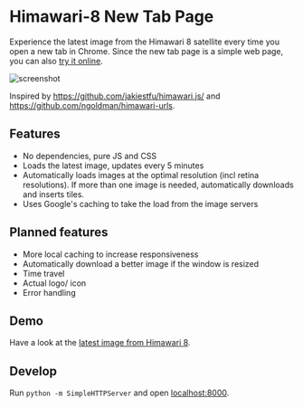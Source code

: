 # Himawari-8 New Tab Page

Experience the latest image from the Himawari 8 satellite every time you open a new tab in Chrome. Since the new tab page is a simple web page, you can also [try it online](https://domoritz.github.io/himawari-8-chrome).

![screenshot](https://domoritz.github.io/himawari-8-chrome/screenshot.png "Screenshot of the browser with the new tab page")


Inspired by https://github.com/jakiestfu/himawari.js/ and https://github.com/ngoldman/himawari-urls.

## Features

* No dependencies, pure JS and CSS
* Loads the latest image, updates every 5 minutes
* Automatically loads images at the optimal resolution (incl retina resolutions). If more than one image is needed, automatically downloads and inserts tiles.
* Uses Google's caching to take the load from the image servers


## Planned features

* More local caching to increase responsiveness
* Automatically download a better image if the window is resized
* Time travel
* Actual logo/ icon
* Error handling


## Demo

Have a look at the [latest image from Himawari 8](https://domoritz.github.io/himawari-8-chrome).


## Develop

Run `python -m SimpleHTTPServer` and open [localhost:8000](http://localhost:8000/).


